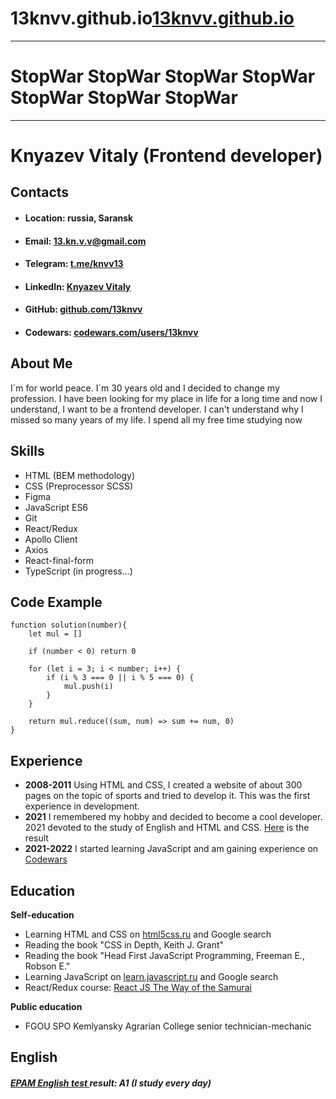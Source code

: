 # 13knvv.github.io[13knvv.github.io](https://13knvv.github.io)

----------------------------------------
# StopWar StopWar StopWar StopWar StopWar StopWar StopWar
*********************************
# Knyazev Vitaly (Frontend developer)


## Contacts
* #### **Location:** russia, Saransk
* #### **Email:** 13.kn.v.v@gmail.com
* #### **Telegram:** [t.me/knvv13](https://t.me/knvv13) 
* #### **LinkedIn:** [Knyazev Vitaly](https://www.linkedin.com/in/vitaly-knyazev-158b441b8/)
* #### **GitHub:** [github.com/13knvv](https://github.com/13knvv)
* #### **Codewars:** [codewars.com/users/13knvv](https://www.codewars.com/users/13knvv)


## About Me
I\`m for world peace. I\`m 30 years old and I decided to change my profession. I have been looking for my place in life for a long time and now I understand, I want to be a frontend developer. I can't understand why I missed so many years of my life. I spend all my free time studying now 


## Skills
* HTML (BEM methodology)
* CSS (Preprocessor SCSS)
* Figma
* JavaScript ES6
* Git
* React/Redux
* Apollo Client
* Axios
* React-final-form
* TypeScript (in progress...)



## Code Example
```
function solution(number){
    let mul = []

    if (number < 0) return 0

    for (let i = 3; i < number; i++) {
        if (i % 3 === 0 || i % 5 === 0) {
            mul.push(i)
        }
    }

    return mul.reduce((sum, num) => sum += num, 0)
}
```


## Experience
* **2008-2011** Using HTML and CSS, I created a website of about 300 pages on the topic of sports and tried to develop it. This was the first experience in development.
* **2021** I remembered my hobby and decided to become a cool developer. 2021 devoted to the study of English and HTML and CSS. [Here](https://13knvv.github.io/) is the result
* **2021-2022** I started learning JavaScript and am gaining experience on [Codewars](https://www.codewars.com/users/13knvv)


## Education
 **Self-education**
* Learning HTML and CSS on [html5css.ru](https://html5css.ru) and Google search
* Reading the book "CSS in Depth, Keith J. Grant"
* Reading the book "Head First JavaScript Programming, Freeman E., Robson E."
* Learning JavaScript on [learn.javascript.ru](https://learn.javascript.ru/) and Google search
* React/Redux course: [React JS The Way of the Samurai](https://www.youtube.com/playlist?list=PLcvhF2Wqh7DNVy1OCUpG3i5lyxyBWhGZ8)

 **Public education**
* FGOU SPO Kemlyansky Agrarian College senior technician-mechanic


## English
##### [EPAM English test ](https://examinator.epam.com/Main/PersonalAssignments)result: A1 (I study every day)
